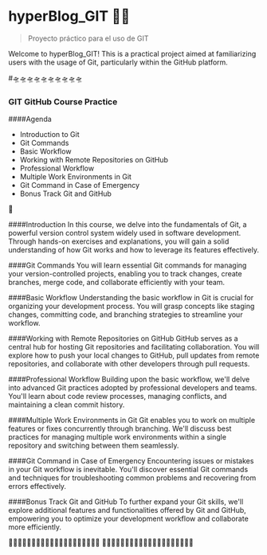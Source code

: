 # hyperBlog_GIT  👨‍💻
>Proyecto práctico para el uso de GIT

Welcome to hyperBlog_GIT! This is a practical project aimed at familiarizing users with the usage of Git, particularly within the GitHub platform.

#🛸🛸🛸🛸🛸🛸🛸🛸🛸🛸

### GIT GitHub Course Practice 

####Agenda
- Introduction to Git
- Git Commands
- Basic Workflow
- Working with Remote Repositories on GitHub
- Professional Workflow
- Multiple Work Environments in Git
- Git Command in Case of Emergency
- Bonus Track Git and GitHub

🚀       

####Introduction
In this course, we delve into the fundamentals of Git, a powerful version control system widely used in software development. Through hands-on exercises and explanations, you will gain a solid understanding of how Git works and how to leverage its features effectively.

####Git Commands
You will learn essential Git commands for managing your version-controlled projects, enabling you to track changes, create branches, merge code, and collaborate efficiently with your team.

####Basic Workflow
Understanding the basic workflow in Git is crucial for organizing your development process. You will grasp concepts like staging changes, committing code, and branching strategies to streamline your workflow.

####Working with Remote Repositories on GitHub
GitHub serves as a central hub for hosting Git repositories and facilitating collaboration. You will explore how to push your local changes to GitHub, pull updates from remote repositories, and collaborate with other developers through pull requests.

####Professional Workflow
Building upon the basic workflow, we'll delve into advanced Git practices adopted by professional developers and teams. You'll learn about code review processes, managing conflicts, and maintaining a clean commit history.

####Multiple Work Environments in Git
Git enables you to work on multiple features or fixes concurrently through branching. We'll discuss best practices for managing multiple work environments within a single repository and switching between them seamlessly.

####Git Command in Case of Emergency
Encountering issues or mistakes in your Git workflow is inevitable. You'll discover essential Git commands and techniques for troubleshooting common problems and recovering from errors effectively.

####Bonus Track Git and GitHub
To further expand your Git skills, we'll explore additional features and functionalities offered by Git and GitHub, empowering you to optimize your development workflow and collaborate more efficiently.

🎃🎃🎃🎃🎃🎃🎃🎃🎃🎃🎃🎃🎃🎃🎃🎃🎃🎃🎃🎃
🛟🛟🛟🛟🛟🛟🛟🛟🛟🛟🛟🛟🛟🛟🛟🛟🛟🛟🛟🛟

